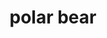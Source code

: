 ---
layout: animals&nature
title: polar bear
emoji: polar_bear
permalink: 🐻‍❄️.html
image: assets/img/3moji/polar_bear.png
---